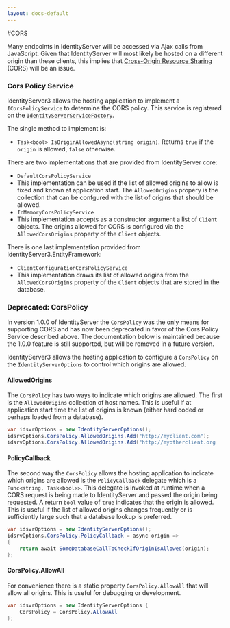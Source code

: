 ```yaml
---
layout: docs-default
---
```


#CORS

Many endpoints in IdentityServer will be accessed via Ajax calls from JavaScript. Given that IdentityServer will most likely be hosted on a different origin than these clients, this implies that [Cross-Origin Resource Sharing](http://www.html5rocks.com/en/tutorials/cors/) (CORS) will be an issue.

### Cors Policy Service

IdentityServer3 allows the hosting application to implement a `ICorsPolicyService` to determine the CORS policy. This service is registered on the [`IdentityServerServiceFactory`](serviceFactory.html).

The single method to implement is:
 * `Task<bool> IsOriginAllowedAsync(string origin)`. Returns `true` if the `origin` is allowed, `false` otherwise.

There are two implementations that are provided from IdentityServer core:
 * `DefaultCorsPolicyService`
  * This implementation can be used if the list of allowed origins to allow is fixed and known at application start. The `AllowedOrigins` propery is the collection that can be confgured with the list of origins that should be allowed.
 * `InMemoryCorsPolicyService`
  * This implementation accepts as a constructor argument a list of `Client` objects. The origins allowed for CORS  is configured via the `AllowedCorsOrigins` property of the `Client` objects. 

There is one last implementation provided from IdentityServer3.EntityFramework:
 * `ClientConfigurationCorsPolicyService`
  * This implementation draws its list of allowed origins from the `AllowedCorsOrigins` property of the `Client` objects that are stored in the database.

### Deprecated: CorsPolicy

In version 1.0.0 of IdentityServer the `CorsPolicy` was the only means for supporting CORS and has now been deprecated in favor of the Cors Policy Service described above. The documentation below is maintained because the 1.0.0 feature is still supported, but will be removed in a future version.

IdentityServer3 allows the hosting application to configure a `CorsPolicy` on the `IdentityServerOptions` to control which origins are allowed. 

#### AllowedOrigins

The `CorsPolicy` has two ways to indicate which origins are allowed. The first is the `AllowedOrigins` collection of host names. This is useful if at application start time the list of origins is known (either hard coded or perhaps loaded from a database).

```csharp
var idsvrOptions = new IdentityServerOptions();
idsrvOptions.CorsPolicy.AllowedOrigins.Add("http://myclient.com");
idsrvOptions.CorsPolicy.AllowedOrigins.Add("http://myotherclient.org
```

#### PolicyCallback

The second way the `CorsPolicy` allows the hosting application to indicate which origins are allowed is the `PolicyCallback` delegate which is a `Func<string, Task<bool>>`. This delegate is invoked at runtime when a CORS request is being made to IdentityServer and passed the origin being requested. A return `bool` value of `true` indicates that the origin is allowed. This is useful if the list of allowed origins changes frequently or is sufficiently large such that a database lookup is preferred.

```csharp
var idsvrOptions = new IdentityServerOptions();
idsrvOptions.CorsPolicy.PolicyCallback = async origin =>
{
    return await SomeDatabaseCallToCheckIfOriginIsAllowed(origin);
};
```

#### CorsPolicy.AllowAll

For convenience there is a static property `CorsPolicy.AllowAll` that will allow all origins. This is useful for debugging or development.

```csharp
var idsvrOptions = new IdentityServerOptions {
    CorsPolicy = CorsPolicy.AllowAll
};
```
